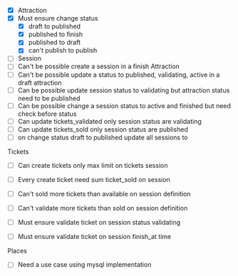 
- [x] Attraction
- [x] Must ensure change status 
  - [x] draft to published
  - [x] published to finish
  - [x] published to draft
  - [x] can't publish to publish

- [ ] Session
- [ ] Can't be possible create a session in a finish Attraction
- [ ] Can't be possible update a status to published, validating, active in a draft attraction
- [ ] Can be possible update session status to validating but attraction status need to be published
- [ ] Can be possible change a session status to active and finished but need check before status
- [ ] Can update tickets_validated only session status are validating
- [ ] Can update tickets_sold only session status are published
- [ ] on change status draft to published update all sessions to

Tickets 
- [ ] Can create tickets only max limit on tickets session 
- [ ] Every create ticket need sum ticket_sold on session
- [ ] Can't sold more tickets than available on session definition
- [ ] Can't validate more tickets than sold on session definition
- [ ] Must ensure validate ticket on session status validating
- [ ] Must ensure validate ticket on session finish_at time


Places 
- [ ] Need a use case using mysql implementation


